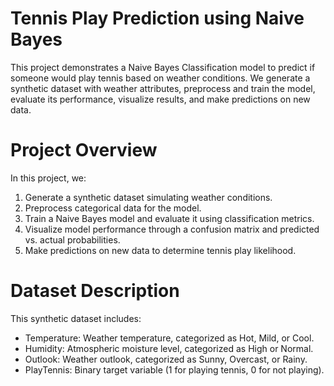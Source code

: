 # Tennis Play Prediction using Naive Bayes
This project demonstrates a Naive Bayes Classification model to predict if someone would play tennis based on weather conditions. We generate a synthetic dataset with weather attributes, preprocess and train the model, evaluate its performance, visualize results, and make predictions on new data.

# Project Overview
In this project, we:

1. Generate a synthetic dataset simulating weather conditions.
2. Preprocess categorical data for the model.
3. Train a Naive Bayes model and evaluate it using classification metrics.
4. Visualize model performance through a confusion matrix and predicted vs. actual probabilities.
5. Make predictions on new data to determine tennis play likelihood.

# Dataset Description
This synthetic dataset includes:
- Temperature: Weather temperature, categorized as Hot, Mild, or Cool.
- Humidity: Atmospheric moisture level, categorized as High or Normal.
- Outlook: Weather outlook, categorized as Sunny, Overcast, or Rainy.
- PlayTennis: Binary target variable (1 for playing tennis, 0 for not playing).
